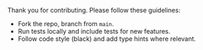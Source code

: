 
Thank you for contributing. Please follow these guidelines:
- Fork the repo, branch from `main`.
- Run tests locally and include tests for new features.
- Follow code style (black) and add type hints where relevant.
